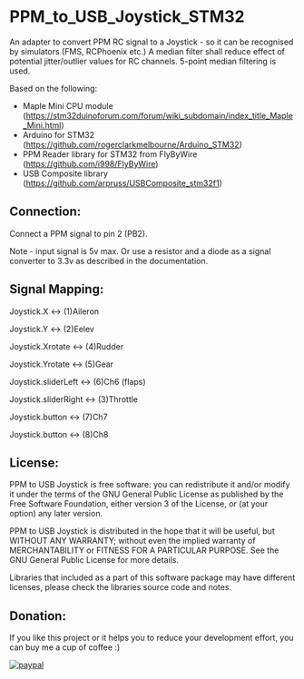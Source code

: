 # PPM_to_USB_Joystick_STM32

An adapter to  convert PPM RC signal to a Joystick - so it can be recognised by simulators (FMS, RCPhoenix etc.) A median filter shall reduce effect of potential jitter/outlier values for RC channels. 5-point median filtering is used.

Based on the following: 
 
  - Maple Mini CPU module (https://stm32duinoforum.com/forum/wiki_subdomain/index_title_Maple_Mini.html) 
  - Arduino for STM32 (https://github.com/rogerclarkmelbourne/Arduino_STM32)
  - PPM Reader library for STM32 from FlyByWire (https://github.com/i998/FlyByWire)
  - USB Composite library (https://github.com/arpruss/USBComposite_stm32f1)
   
   
## Connection:   
Connect a PPM signal to pin 2 (PB2). 

Note - input signal is 5v max. Or use a resistor and a diode as a signal converter to 3.3v as described in the documentation. 

## Signal Mapping:

   Joystick.X            <->      (1)Aileron
   
   Joystick.Y            <->      (2)Eelev
   
   Joystick.Xrotate      <->      (4)Rudder
   
   Joystick.Yrotate      <->      (5)Gear
   
   Joystick.sliderLeft   <->      (6)Ch6 (flaps)
   
   Joystick.sliderRight  <->      (3)Throttle  
   
   Joystick.button       <->      (7)Ch7
   
   Joystick.button       <->      (8)Ch8 
  
   
## License:
PPM to USB Joystick is free software: you can redistribute it and/or modify
it under the terms of the GNU General Public License as published by
the Free Software Foundation, either version 3 of the License, or
(at your option) any later version.

PPM to USB Joystick is distributed in the hope that it will be useful,
but WITHOUT ANY WARRANTY; without even the implied warranty of
MERCHANTABILITY or FITNESS FOR A PARTICULAR PURPOSE.  See the
GNU General Public License for more details.  

Libraries that included as a part of this software package may have
different licenses,  please check the libraries source code and notes. 

## Donation:
If you like this project or it helps you to reduce your development effort, you can buy me a cup of coffee :) 

[![paypal](https://www.paypalobjects.com/en_US/i/btn/btn_donateCC_LG.gif)](https://www.paypal.com/donate/?business=ifhone777-hub%40yahoo.com&currency_code=USD)